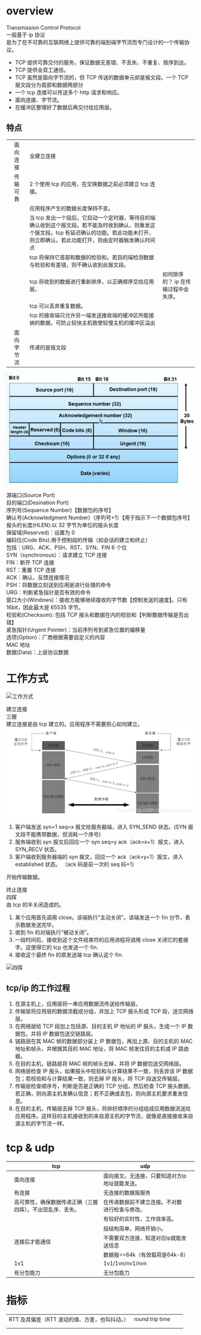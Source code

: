 # overview

Transmission Control Protocol  
一般基于 ip 协议  
是为了在不可靠的互联网络上提供可靠的端到端字节流而专门设计的一个传输协议。

- TCP 提供可靠交付的服务，保证数据无差错、不丢失、不重复、按序到达。
- TCP 提供全双工通信。
- TCP 虽然是面向字节流的，但 TCP 传送的数据单元却是报文段。一个 TCP 报文段分为首部和数据两部分
- 一个 tcp 连接可以传送多个 http 请求和响应。
- 面向连接、字节流。
- 在缓冲区整理好了数据后再交付给应用层。

## 特点

<!-- prettier-ignore-start -->
|     |            |             |  |
| --- | ---- | --- | ------ |
|     | 面向连接   |     全建立连接        |  |
|     | 传输可靠   | 2 个使用 tcp 的应用，在交换数据之前必须建立 tcp 连接。    |  |
|     |            | 应用程序产生的数据长度保持不变。     |  |
|     |            | 当 tcp 发出一个段后，它启动一个定时器，等待目的端确认收到这个报文段。若不能及时收到确认，则重发这个报文段。tcp 有延迟确认的功能。若此功能未打开，则立即确认。若此功能打开，则由定时器触发确认时间点 |  |
|     |            | tcp 将保持它首部和数据的检验和。若目的端检测数据与检验和有差错，则不确认收到此报文段。     |  |
|     |            | tcp 将收到的数据进行重新排序，以正确顺序交给应用层。      | 如何排序的？ ip 在传输过程中会失序。 |
|     |            | tcp 可以丢弃重复数据。             |  |
|     |            | tcp 的接收端只允许另一端发送接收端的缓冲区所能接纳的数据。可防止较快主机致使较慢主机的缓冲区溢出        |  |
|     | 面向字节流 |  传递的是报文段           |  |
<!-- prettier-ignore-end -->

![tcp头部](/communication-protocol/tcpHeader.png)

源端口(Source Port)  
目的端口(Desination Port)  
序列号(Sequence Number)【数据包的序号】  
确认号(Acknowledgment Number)（序列号+1）【用于指示下一个数据包序号】  
报头的长度(HLEN):以 32 字节为单位的报头长度  
保留域(Reserved)：设置为 0  
编码位(Code Bits):用于控制段的传输（如会话的建立和终止）  
包括：URG、ACK、PSH、RST、SYN、FIN 6 个位  
SYN（synchronous）：请求建立 TCP 连接  
FIN：断开 TCP 连接  
RST：重置 TCP 连接  
ACK：确认、反馈连接情况  
PSH：将数据立刻送到应用层进行处理的命令  
URG：判断紧急指针是否有效的命令  
窗口大小(Windows)：接收方能够继续接收的字节数【控制发送的速度】。只有 16bit，因此最大是 65535 字节。  
校验和(Checksum): 包括 TCP 报头和数据在内的校验和【判断数据传输是否出错】  
紧急指针(Urgent Pointer)：当前序列号到紧急位置的偏移量  
选项(Option)：厂商根据需要自定义的内容  
MAC 地址  
数据(Data)：上层协议数据

# 工作方式

![工作方式](https://img-blog.csdnimg.cn/img_convert/3972ebc07c64f3eab67b7a17aab7ff48.png)

建立连接  
三握  
建立连接是由 tcp 建立的。应用程序不需要担心如何建立。
![三次握手](/communication-protocol/tcp3.png)

1. 客户端发送 syn=1 seq=x 报文给服务器端，进入 SYN_SEND 状态。(SYN 报文段不能携带数据，但消耗一个序号)
2. 服务端收到 syn 报文后回应一个 syn seq=y ack（ack=x+1）报文，进入 SYN_RECV 状态。
3. 客户端收到服务器端的 syn 报文，回应一个 ack（ack=y+1）报文，进入 established 状态。
   （ack 码是前一次的 seq 码+1）

开始传输数据。

终止连接  
四挥  
由 tcp 的半关闭造成的。

1. 某个应用首先调用 close。该端执行“主动关闭”。该端发送一个 fin 分节，表示数据发送完毕。
2. 收到 fin 的对端执行“被动关闭”。
3. 一段时间后，接收到这个文件结束符的应用进程将调用 close 关闭它的套接字。这使得它的 tcp 也发送一个 fin.
4. 接收这个最终 fin 的原发送端 tcp 确认这个 fin.

![四挥](https://img-blog.csdn.net/20180719110841774?watermark/2/text/aHR0cHM6Ly9ibG9nLmNzZG4ubmV0L3hpYW9taW5nMTAwMDAx/font/5a6L5L2T/fontsize/400/fill/I0JBQkFCMA==/dissolve/70)

## tcp/ip 的工作过程

1. 在源主机上，应用层将一串应用数据流传送给传输层。
2. 传输层将应用层的数据流截成分组，并加上 TCP 报头形成 TCP 段，送交网络层。
3. 在网络层给 TCP 段加上包括源、目的主机 IP 地址的 IP 报头，生成一个 IP 数据包，并将 IP 数据包送交链路层。
4. 链路层在其 MAC 帧的数据部分装上 IP 数据包，再加上源、目的主机的 MAC 地址和帧头，并根据其目的 MAC 地址，将 MAC 帧发往目的主机或 IP 路由器。
5. 在目的主机，链路层将 MAC 帧的帧头去掉，并将 IP 数据包送交网络层。
6. 网络层检查 IP 报头，如果报头中校验和与计算结果不一致，则丢弃该 IP 数据包；若校验和与计算结果一致，则去掉 IP 报头，将 TCP 段送交传输层。
7. 传输层检查顺序号，判断是否是正确的 TCP 分组，然后检查 TCP 报头数据。若正确，则向源主机发确认信息；若不正确或丢包，则向源主机要求重发信息。
8. 在目的主机，传输层去掉 TCP 报头，将排好顺序的分组组成应用数据流送给应用程序。这样目的主机接收到的来自源主机的字节流，就像是直接接收来自源主机的字节流一样。

# tcp & udp

<!-- prettier-ignore-start -->
|     | tcp  | udp        |     |
| --- | --- | ---- | --- |
|     | 面向连接  | 面向报文。无连接，只要知道对方ip地址就能发送。      |     |
|     | 有连接  | 无连接的数据报服务      |     |
|     | 高可靠性，确保数据传递正确（三握四挥）。不出现乱序、丢失。 | 在传递数据前不建立连接。不对数进行检查与修改。 |     |
|     |  | 有较好的实时性，工作效率高。      |     |
|     |  | 段结构简单，网络开销小。  |     |
||连接后才能通信|不需要双方连接，知道对应ip就能发送信息||
|||数据报<=64k（有效载荷是64k-8）||
||1v1|1v1/1vn/nv1/nvn||
||有分包能力|无分包能力||
<!-- prettier-ignore-end -->

# 指标

<!-- prettier-ignore-start -->
|  |    |     |     |
| ---- | --- | --- | --- |
| RTT 及其偏差（RTT 波动的值、方差，也叫抖动。） | round trip time |     |     |
|  |    |     |     |
|  |    |     |     |
<!-- prettier-ignore-end -->
